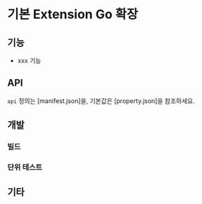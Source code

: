 # 기본 Extension Go 확장

<!-- extension에 대한 간단한 소개 -->

## 기능

<!-- 주요 기능 소개 -->

- xxx 기능

## API

`api` 정의는 [manifest.json]을, 기본값은 [property.json]을 참조하세요.

<!-- 추가 소개가 필요한 경우 API.md를 참조할 수 있습니다 -->

## 개발

### 빌드

<!-- 빌드 의존성 및 단계 -->

### 단위 테스트

<!-- extension의 단위 테스트 실행 방법 -->

## 기타

<!-- 해당하는 경우 기타 사항 -->
